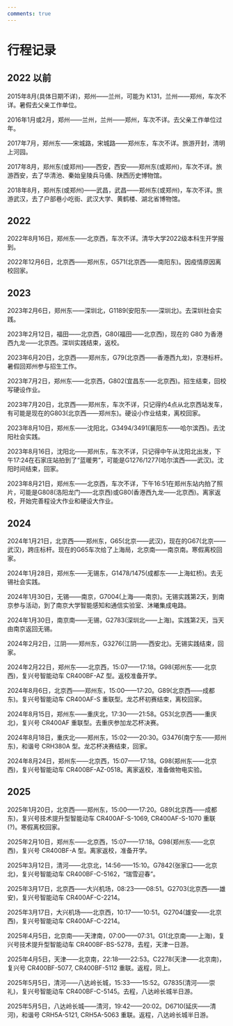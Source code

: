 ```yaml
---
comments: true
---
```


# 行程记录

## 2022 以前

2015年8月(具体日期不详)，郑州——兰州，可能为 K131，兰州——郑州，车次不详。暑假去父亲工作单位。

2016年1月或2月，郑州——兰州，兰州——郑州，车次不详。去父亲工作单位过年。

2017年7月，郑州东——宋城路，宋城路——郑州东，车次不详。旅游开封，清明上河园。

2017年8月，郑州东(或郑州)——西安，西安——郑州东(或郑州)，车次不详。旅游西安，去了华清池、秦始皇陵兵马俑、陕西历史博物馆。

2018年8月，郑州东(或郑州)——武昌，武昌——郑州东(或郑州)，车次不详。旅游武汉，去了户部巷小吃街、武汉大学、黄鹤楼、湖北省博物馆。

## 2022

2022年8月16日，郑州东——北京西，车次不详。清华大学2022级本科生开学报到。

2022年12月6日，北京西——郑州东，G571(北京西——南阳东)。因疫情原因离校回家。

## 2023

2023年2月6日，郑州东——深圳北，G1189(安阳东——深圳北)。去深圳社会实践。

2023年2月12日，福田——北京西，G80(福田——北京西)，现在的 G80 为香港西九龙——北京西。深圳实践结束，返校。

2023年6月20日，北京西——郑州东，G79(北京西——香港西九龙)，京港标杆。暑假回郑州参与招生工作。

2023年7月2日，郑州东——北京西，G802(宜昌东——北京西)。招生结束，回校写硬设作业。

2023年7月20日，北京西——郑州东，车次不详，只记得约4点从北京西站发车，有可能是现在的G803(北京西——郑州东)。硬设小作业结束，离校回家。

2023年8月10日，郑州东——沈阳北，G3494/3491(襄阳东——哈尔滨西)。去沈阳社会实践。

2023年8月16日，沈阳北——郑州东，车次不详，只记得中午从沈阳北出发，下午17:24在石家庄站拍到了“蓝暖男”，可能是G1276/1277(哈尔滨西——武汉)。沈阳时间结束，回家。

2023年8月21日，郑州东——北京西，车次不详，下午16:51在郑州东站内拍了照片，可能是G808(洛阳龙门——北京西)或G80(香港西九龙——北京西)。离家返校，开始完善程设大作业和硬设大作业。

## 2024

2024年1月21日，北京西——郑州东，G65(北京——武汉)，现在的G67(北京——武汉)，跨庄标杆。现在的G65车次给了上海局，北京南——南京南。寒假离校回家。

2024年1月28日，郑州东——无锡东，G1478/1475(成都东——上海虹桥)。去无锡社会实践。

2024年1月30日，无锡——南京，G7004(上海——南京)。无锡实践第2天，到南京参与活动，到了南京大学智能感知和通信实验室、沐曦集成电路。

2024年1月30日，南京南——无锡，G2783(深圳北——上海)。实践第2天，当天由南京返回无锡。

2024年2月2日，江阴——郑州东，G3276(江阴——西安北)。无锡实践结束，回家。

2024年2月22日，郑州东——北京西，15:07——17:18。G98(郑州东——北京西)，复兴号智能动车 CR400BF-AZ 型。返校准备开学。

2024年8月6日，北京西——郑州东，15:00——17:20。G89(北京西——成都东)。复兴号智能动车 CR400AF-S 重联型。龙芯杯初赛结束，离校回家。

2024年8月15日，郑州东——重庆北，17:30——21:58。G53(北京西——重庆北)，复兴号 CR400AF 重联型。去重庆参加龙芯杯决赛。

2024年8月18日，重庆北——郑州东，15:02——20:30。G3476(南宁东——郑州东)，和谐号 CRH380A 型。龙芯杯决赛结束，回家。

2024年8月24日，郑州东——北京西，15:07——17:18。G98(郑州东——北京西)，复兴号智能动车 CR400BF-AZ-0518。离家返校，准备做物电实验。

## 2025

2025年1月20日，北京西——郑州东，15:00——17:20。G89(北京西——成都东)，复兴号技术提升型智能动车 CR400AF-S-1069, CR400AF-S-1070 重联(?)。寒假离校回家。

2025年2月10日，郑州东——北京西，15:07——17:18。G98(郑州东——北京西)，复兴号 CR400BF-A 型。离家返校，准备开学。

2025年3月12日，清河——北京北，14:56——15:10。G7842(张家口——北京北)，复兴号智能动车 CR400BF-C-5162，“瑞雪迎春”。

2025年3月17日，北京西——大兴机场，08:23——08:51。G2703(北京西——雄安)，复兴号智能动车 CR400AF-C-2214。

2025年3月17日，大兴机场——北京西，10:17——10:51。G2704(雄安——北京西)，复兴号智能动车 CR400AF-C-2214。

2025年4月5日，北京南——天津南，07:00——07:31。G1(北京南——上海)，复兴号技术提升型智能动车 CR400BF-BS-5278，去程，天津一日游。

2025年4月5日，天津——北京南，22:18——22:53。C2278(天津——北京南)，复兴号 CR400BF-5077, CR400BF-5112 重联。返程，同上。

2025年5月5日，清河——八达岭长城，15:33——15:52。G7835(清河——崇礼)，复兴号智能动车 CR400BF-C-5145。去程，八达岭长城半日游。

2025年5月5日，八达岭长城——清河，19:42——20:02。D6710(延庆——清河)，和谐号 CRH5A-5121, CRH5A-5063 重联。返程，八达岭长城半日游。

